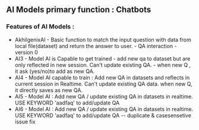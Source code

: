 ## AI Models primary function : Chatbots  
### Features of AI Models :  

* AkhilgenixAI - Basic function to match the input question with data from local file(dataset) and return the answer to user. - QA interaction - version 0
* AI3 - Model AI is Capable to get trained - add new qa to dataset but are only reflected in new session. Can't update existing QA. - when new Q , it ask (yes/no)to add as new QA.
* AI4 - Model AI capable to train : Add new QA in datasets and reflects in current session in Realtime. Can't update existing QA data. when new Q, it directly saves as new QA.
* AI5 - Model AI : Add new QA / update existing QA in datasets in realtime.  USE KEYWORD 'aadfaq' to add/update QA
* AI6 - Model AI : Add new QA / update existing QA in datasets in realtime.  USE KEYWORD 'aadfaq' to add/update QA -- duplicate & casesensetive issue fix 
